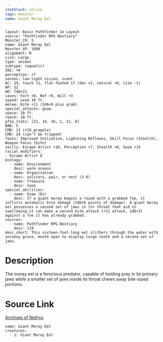 ```yaml
---
statblock: inline
tags: monster
name: Giant Moray Eel
---
```

```statblock
layout: Basic Pathfinder 1e Layout
source: "Pathfinder RPG Bestiary"
Monster_CR: 5
name: Giant Moray Eel
Monster_XP: 1600
alignment: N
size: Large
type: animal
subtype: (aquatic)
INI: +6
perception: +7
senses: low-light vision, scent
AC: 19, touch 11, flat-footed 17 (dex +2, natural +8, size -1)
HP: 52
HD: 7d8+21
saves: Fort +8, Ref +9, Will +3
speed: swim 30 ft.
melee: bite +11 (2d6+9 plus grab)
special_attacks: gnaw
space: 10 ft.
reach: 10 ft.
pf1e_stats: [22, 14, 16, 1, 12, 8]
BAB: 5
CMB: 12 (+16 grapple)
CMD: 24 (can’t be tripped)
feats: Improved Initiative, Lightning Reflexes, Skill Focus (Stealth), Weapon Focus (bite)
skills: Escape Artist +10, Perception +7, Stealth +8, Swim +14
racial_modifiers:
- Escape Artist 8
ecology:
  - name: Environment
    desc: warm oceans
  - name: Organisation
    desc: solitary, pair, or nest (3-6)
  - name: Treasure
    desc: none
special_abilities:
  - name: Gnaw (Ex)
    desc: If a giant moray begins a round with a grabbed foe, it inflicts automatic bite damage (2d6+9 points of damage). A giant moray eel possesses a second set of jaws in its throat that aid in swallowing-it can make a second bite attack (+11 attack, 1d6+3) against a foe it has already grabbed.
sources:
  - name: Pathfinder RPG Bestiary
    desc: 119
desc_short: This sixteen-foot-long eel slithers through the water with uncanny grace, mouth open to display large teeth and a second set of jaws.
```
# Description
The moray eel is a ferocious predator, capable of holding prey in its primary jaws while a smaller set of jaws inside its throat chews away bite-sized portions.
# Source Link
[Archives of Nethys](https://aonprd.com/MonsterDisplay.aspx?ItemName=Giant%20Moray%20Eel)
```encounter-table
name: Giant Moray Eel
creatures:
  - 1: Giant Moray Eel
```

